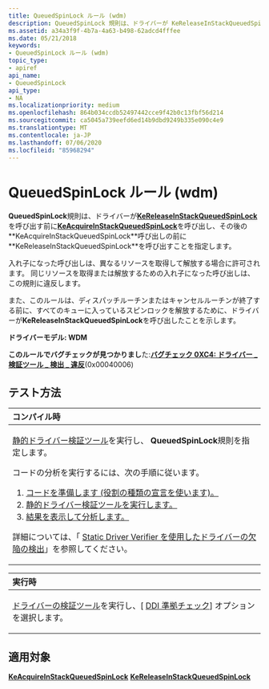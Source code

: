 ```yaml
---
title: QueuedSpinLock ルール (wdm)
description: QueuedSpinLock 規則は、ドライバーが KeReleaseInStackQueuedSpinLock を呼び出す前に KeAcquireInStackQueuedSpinLock を呼び出し、その後の KeAcquireInStackQueuedSpinLock 呼び出しの前に KeReleaseInStackQueuedSpinLock を呼び出すことを指定します。
ms.assetid: a34a3f9f-4b7a-4a63-b498-62adcd4fffee
ms.date: 05/21/2018
keywords:
- QueuedSpinLock ルール (wdm)
topic_type:
- apiref
api_name:
- QueuedSpinLock
api_type:
- NA
ms.localizationpriority: medium
ms.openlocfilehash: 864b034ccdb52497442cce9f42b0c13fbf56d214
ms.sourcegitcommit: ca5045a739eefd6ed14b9dbd9249b335e090c4e9
ms.translationtype: MT
ms.contentlocale: ja-JP
ms.lasthandoff: 07/06/2020
ms.locfileid: "85968294"
---
```

# <a name="queuedspinlock-rule-wdm"></a>QueuedSpinLock ルール (wdm)


**QueuedSpinLock**規則は、ドライバーが[**KeReleaseInStackQueuedSpinLock**](https://docs.microsoft.com/windows-hardware/drivers/ddi/wdm/nf-wdm-kereleaseinstackqueuedspinlock)を呼び出す前に[**KeAcquireInStackQueuedSpinLock**](https://docs.microsoft.com/previous-versions/windows/hardware/drivers/ff551899(v=vs.85))を呼び出し、その後の**KeAcquireInStackQueuedSpinLock**呼び出しの前に**KeReleaseInStackQueuedSpinLock**を呼び出すことを指定します。

入れ子になった呼び出しは、異なるリソースを取得して解放する場合に許可されます。 同じリソースを取得または解放するための入れ子になった呼び出しは、この規則に違反します。

また、このルールは、ディスパッチルーチンまたはキャンセルルーチンが終了する前に、すべてのキューに入っているスピンロックを解放するために、ドライバーが**KeReleaseInStackQueuedSpinLock**を呼び出したことを示します。

**ドライバーモデル: WDM**

**このルールでバグチェックが見つかりまし**た:[**バグチェック 0XC4: ドライバー \_ 検証ツール \_ 検出 \_ 違反**](https://docs.microsoft.com/windows-hardware/drivers/debugger/bug-check-0xc4--driver-verifier-detected-violation)(0x00040006)


<a name="how-to-test"></a>テスト方法
-----------

<table>
<colgroup>
<col width="100%" />
</colgroup>
<thead>
<tr class="header">
<th align="left">コンパイル時</th>
</tr>
</thead>
<tbody>
<tr class="odd">
<td align="left"><p><a href="https://docs.microsoft.com/windows-hardware/drivers/devtest/static-driver-verifier" data-raw-source="[Static Driver Verifier](https://docs.microsoft.com/windows-hardware/drivers/devtest/static-driver-verifier)">静的ドライバー検証ツール</a>を実行し、 <strong>QueuedSpinLock</strong>規則を指定します。</p>
コードの分析を実行するには、次の手順に従います。
<ol>
<li><a href="https://docs.microsoft.com/windows-hardware/drivers/devtest/using-static-driver-verifier-to-find-defects-in-drivers#preparing-your-source-code" data-raw-source="[Prepare your code (use role type declarations).](https://docs.microsoft.com/windows-hardware/drivers/devtest/using-static-driver-verifier-to-find-defects-in-drivers#preparing-your-source-code)">コードを準備します (役割の種類の宣言を使います)。</a></li>
<li><a href="https://docs.microsoft.com/windows-hardware/drivers/devtest/using-static-driver-verifier-to-find-defects-in-drivers#running-static-driver-verifier" data-raw-source="[Run Static Driver Verifier.](https://docs.microsoft.com/windows-hardware/drivers/devtest/using-static-driver-verifier-to-find-defects-in-drivers#running-static-driver-verifier)">静的ドライバー検証ツールを実行します。</a></li>
<li><a href="https://docs.microsoft.com/windows-hardware/drivers/devtest/using-static-driver-verifier-to-find-defects-in-drivers#viewing-and-analyzing-the-results" data-raw-source="[View and analyze the results.](https://docs.microsoft.com/windows-hardware/drivers/devtest/using-static-driver-verifier-to-find-defects-in-drivers#viewing-and-analyzing-the-results)">結果を表示して分析します。</a></li>
</ol>
<p>詳細については、「 <a href="https://docs.microsoft.com/windows-hardware/drivers/devtest/using-static-driver-verifier-to-find-defects-in-drivers" data-raw-source="[Using Static Driver Verifier to Find Defects in Drivers](https://docs.microsoft.com/windows-hardware/drivers/devtest/using-static-driver-verifier-to-find-defects-in-drivers)">Static Driver Verifier を使用したドライバーの欠陥の検出</a>」を参照してください。</p></td>
</tr>
</tbody>
</table>

<table>
<colgroup>
<col width="100%" />
</colgroup>
<thead>
<tr class="header">
<th align="left">実行時</th>
</tr>
</thead>
<tbody>
<tr class="odd">
<td align="left"><p><a href="https://docs.microsoft.com/windows-hardware/drivers/devtest/driver-verifier" data-raw-source="[Driver Verifier](https://docs.microsoft.com/windows-hardware/drivers/devtest/driver-verifier)">ドライバーの検証ツール</a>を実行し、[ <a href="https://docs.microsoft.com/windows-hardware/drivers/devtest/ddi-compliance-checking" data-raw-source="[DDI compliance checking](https://docs.microsoft.com/windows-hardware/drivers/devtest/ddi-compliance-checking)">DDI 準拠チェック</a>] オプションを選択します。</p></td>
</tr>
</tbody>
</table>

 

<a name="applies-to"></a>適用対象
----------

[**KeAcquireInStackQueuedSpinLock**](https://docs.microsoft.com/previous-versions/windows/hardware/drivers/ff551899(v=vs.85)) 
[ **KeReleaseInStackQueuedSpinLock**](https://docs.microsoft.com/windows-hardware/drivers/ddi/wdm/nf-wdm-kereleaseinstackqueuedspinlock)
 

 





